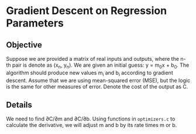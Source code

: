 # Gradient Descent on Regression Parameters

## Objective

Suppose we are provided a matrix of real inputs and outputs, where the n-th pair is denote as (x<sub>n</sub>, y<sub>n</sub>). We are given an initial guess: y = m<sub>0</sub>x + b<sub>0</sub>. The algorithm should produce new values m<sub>i</sub> and b<sub>i</sub> according to gradient descent. Assume that we are using mean-squared error (MSE), but the logic is the same for other measures of error. Denote the cost of the output as C.

## Details

We need to find &part;C/&part;m and &part;C/&part;b. Using functions in `optimizers.c` to calculate the derivative, we will adjust m and b by its rate times m or b.
